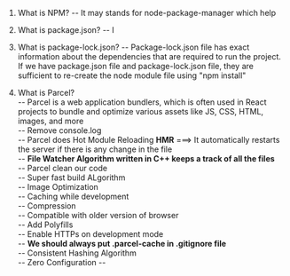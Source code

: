 1. What is NPM?
-- It may stands for node-package-manager which help 

2. What is package.json?
-- I

3. What is package-lock.json?
-- Package-lock.json file has exact information about the dependencies that are required to run the project. If we have package.json file and package-lock.json file, they are sufficient to re-create the node module file using "npm install"

4. What is Parcel? <br/>
-- Parcel is a web application bundlers, which is often used in React projects to bundle and optimize various assets like JS, CSS, HTML, images, and more <br/>
-- Remove console.log <br/>
-- Parcel does Hot Module Reloading <b>HMR</b> ===> It automatically restarts the server if there is any change in the file<br/>
-- <b>File Watcher Algorithm written in C++ keeps a track of all the files</b><br/>
-- Parcel clean our code<br/>
-- Super fast build ALgorithm<br/>
-- Image Optimization<br/>
-- Caching while development<br/>
-- Compression<br/>
-- Compatible with older version of browser<br/>
-- Add Polyfills<br/>
-- Enable HTTPs on development mode<br/>
-- <b>We should always put .parcel-cache in .gitignore file</b><br/>
-- Consistent Hashing Algorithm <br/>
-- Zero Configuration
--  

